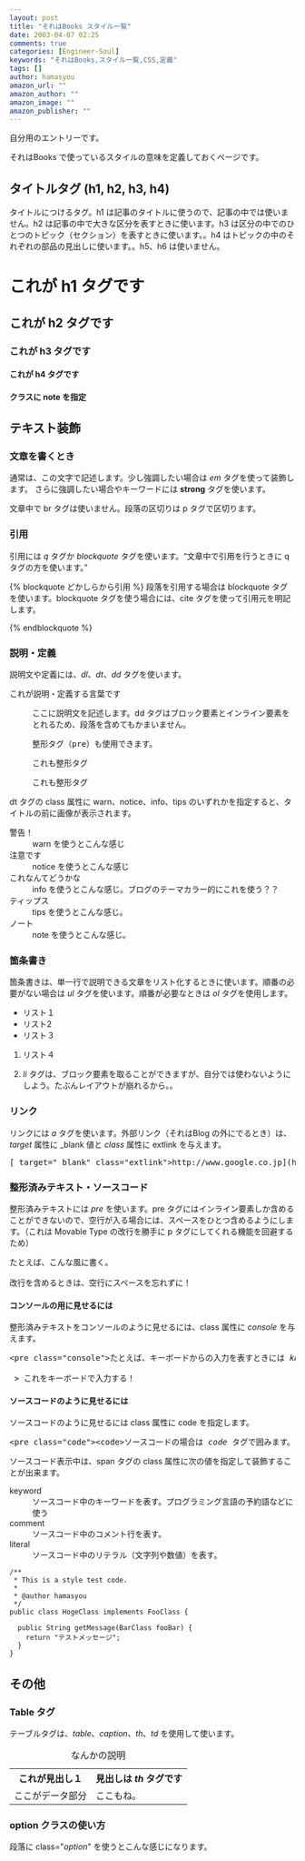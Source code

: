 ```yaml
---
layout: post
title: "それはBooks スタイル一覧"
date: 2003-04-07 02:25
comments: true
categories: [Engineer-Soul]
keywords: "それはBooks,スタイル一覧,CSS,定義"
tags: []
author: hamasyou
amazon_url: ""
amazon_author: ""
amazon_image: ""
amazon_publisher: ""
---
```


自分用のエントリーです。

それはBooks で使っているスタイルの意味を定義しておくページです。


<!-- more -->

<h2>タイトルタグ (h1, h2, h3, h4)</h2>

タイトルにつけるタグ。h1 は記事のタイトルに使うので、記事の中では使いません。h2 は記事の中で大きな区分を表すときに使います。h3 は区分の中でのひとつのトピック（セクション）を表すときに使います。。h4 はトピックの中のそれぞれの部品の見出しに使います。。h5、h6 は使いません。

<h1>これが h1 タグです</h1>

<h2>これが h2 タグです </h2>

<h3> これが h3 タグです </h3>

<h4> これが h4 タグです </h4>

<h4 class="note"> クラスに note を指定 </h4>

<h2>テキスト装飾</h2>

<h3>文章を書くとき</h3>

通常は、この文字で記述します。少し強調したい場合は <em>em</em> タグを使って装飾します。 さらに強調したい場合やキーワードには <strong>strong</strong> タグを使います。

文章中で br タグは使いません。段落の区切りは p タグで区切ります。

<h3>引用</h3>

引用には <em>q</em> タグか <em>blockquote</em> タグを使います。<q>文章中で引用を行うときに q タグの方を使います。</q>

{% blockquote どかしらから引用 %}
段落を引用する場合は blockquote タグを使います。blockquote タグを使う場合には、cite タグを使って引用元を明記します。


{% endblockquote %}

<h3>説明・定義</h3>

説明文や定義には、<em>dl</em>、<em>dt</em>、<em>dd</em> タグを使います。

<dl>
<dt>これが説明・定義する言葉です</dt>
<dd>
<p>ここに説明文を記述します。dd タグはブロック要素とインライン要素をとれるため、段落を含めてもかまいません。</p>

<pre>整形タグ（pre）も使用できます。</pre>

<pre class="console">これも整形タグ</pre>

<pre class="code">これも整形タグ</pre></dd>
</dl>

dt タグの class 属性に warn、notice、info、tips のいずれかを指定すると、タイトルの前に画像が表示されます。

<dl>
<dt class="warn">警告！</dt><dd>warn を使うとこんな感じ</dd>
<dt class="notice">注意です</dt><dd>notice を使うとこんな感じ</dd>
<dt class="info">これなんてどうかな</dt><dd>info を使うとこんな感じ。ブログのテーマカラー的にこれを使う？？</dd>
<dt class="tips">ティップス</dt><dd>tips を使うとこんな感じ。</dd>
<dt class="note">ノート</dt><dd>note を使うとこんな感じ。</dd>
</dl>

<h3>箇条書き</h3>

箇条書きは、単一行で説明できる文章をリスト化するときに使います。順番の必要がない場合は <em>ul</em> タグを使います。順番が必要なときは <em>ol</em> タグを使用します。

<ul><li>リスト１</li><li>リスト2</li><li>リスト３</li></ul>

<ol><li>リスト４</li><li><p><em>li</em> タグは、ブロック要素を取ることができますが、自分では使わないようにしよう。たぶんレイアウトが崩れるから。。</li></ol>

<h3>リンク</h3>

リンクには <em>a</em> タグを使います。外部リンク（それはBlog の外にでるとき）は、<em>target</em> 属性に _blank 値と <em>class</em> 属性に extlink を与えます。

<pre>[ target="_blank" class="extlink">http://www.google.co.jp](http://www.google.co.jp)</pre>

<h3>整形済みテキスト・ソースコード</h3>

整形済みテキストには <em>pre</em> を使います。pre タグにはインライン要素しか含めることができないので、空行が入る場合には、スペースをひとつ含めるようにします。（これは Movable Type の改行を勝手に p タグにしてくれる機能を回避するため）

<pre>たとえば、こんな風に書く。
 
改行を含めるときは、空行にスペースを忘れずに！
</pre>

<section>

<h4>コンソールの用に見せるには</h4>

整形済みテキストをコンソールのように見せるには、class 属性に <em>console</em> を与えます。

<pre class="console">&lt;pre class=&quot;console&quot;&gt;たとえば、キーボードからの入力を表すときには <em>kbd</em> タグを使います。&lt;/pre&gt;
 
 > <kbd>これをキーボードで入力する！</kbd>
</pre>

</section>

<section>

<h4>ソースコードのように見せるには</h4>

ソースコードのように見せるには class 属性に code を指定します。

<pre class="code">&lt;pre class=&quot;code&quot;&gt;&lt;code&gt;ソースコードの場合は <em>code</em> タグで囲みます。 code タグはインライン要素なので、空行を入れるときはスペースを（ry</pre>

ソースコード表示中は、span タグの class 属性に次の値を指定して装飾することが出来ます。

<dl>
<dt>keyword</dt><dd>ソースコード中のキーワードを表す。プログラミング言語の予約語などに使う</dd>
<dt>comment</dt><dd>ソースコード中のコメント行を表す。</dd>
<dt>literal</dt><dd>ソースコード中のリテラル（文字列や数値）を表す。</dd>
</dl>

<pre class="code"><code><span class="comment">/** 
 * This is a style test code.
 * 
 * @author hamasyou
 */</span> 
<span class="keyword">public</span> <span class="keyword">class</span> HogeClass <span class="keyword">implements</span> FooClass { 
 
  <span class="keyword">public</span> String getMessage(BarClass fooBar) { 
    <span class="keyword">return</span> <span class="literal">"テストメッセージ"</span>;
  } 
}
</code></pre> 

</section>

<h2>その他</h2>

<h3>Table タグ</h3>

テーブルタグは、<em>table</em>、<em>caption</em>、<em>th</em>、<em>td</em> を使用して使います。

<table> 
<caption>なんかの説明</caption>
<tr><th>これが見出し１</th><th>見出しは <em>th</em> タグです</th></tr>
<tr><td>ここがデータ部分</td><td>ここもね。</td>
</table> 

<h3>option クラスの使い方</h3>

<p class="option">段落に class="<em>option</em>" を使うとこんな感じになります。</p>




